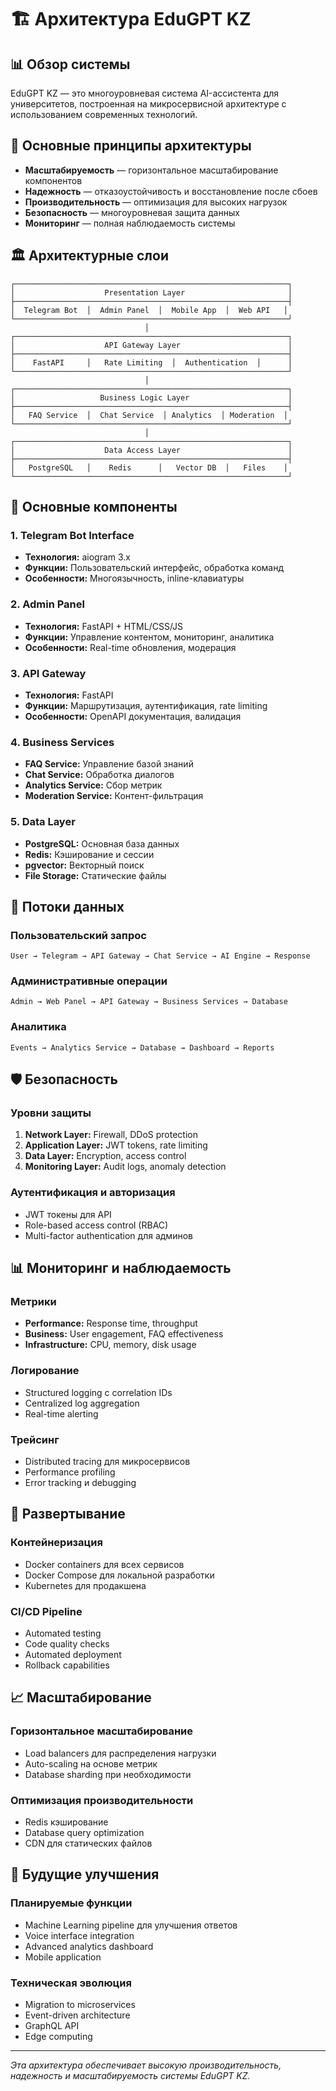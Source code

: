 # 🏗️ Архитектура EduGPT KZ

## 📊 Обзор системы

EduGPT KZ — это многоуровневая система AI-ассистента для университетов, построенная на микросервисной архитектуре с использованием современных технологий.

## 🎯 Основные принципы архитектуры

- **Масштабируемость** — горизонтальное масштабирование компонентов
- **Надежность** — отказоустойчивость и восстановление после сбоев
- **Производительность** — оптимизация для высоких нагрузок
- **Безопасность** — многоуровневая защита данных
- **Мониторинг** — полная наблюдаемость системы

## 🏛️ Архитектурные слои

```
┌─────────────────────────────────────────────────────────────┐
│                    Presentation Layer                       │
├─────────────────────────────────────────────────────────────┤
│  Telegram Bot  │  Admin Panel  │  Mobile App  │  Web API   │
└─────────────────────────────────────────────────────────────┘
                              │
┌─────────────────────────────────────────────────────────────┐
│                    API Gateway Layer                        │
├─────────────────────────────────────────────────────────────┤
│    FastAPI     │   Rate Limiting  │  Authentication  │      │
└─────────────────────────────────────────────────────────────┘
                              │
┌─────────────────────────────────────────────────────────────┐
│                   Business Logic Layer                      │
├─────────────────────────────────────────────────────────────┤
│   FAQ Service  │  Chat Service  │ Analytics  │ Moderation  │
└─────────────────────────────────────────────────────────────┘
                              │
┌─────────────────────────────────────────────────────────────┐
│                    Data Access Layer                        │
├─────────────────────────────────────────────────────────────┤
│   PostgreSQL   │    Redis      │   Vector DB  │   Files    │
└─────────────────────────────────────────────────────────────┘
```

## 🔧 Основные компоненты

### 1. Telegram Bot Interface
- **Технология:** aiogram 3.x
- **Функции:** Пользовательский интерфейс, обработка команд
- **Особенности:** Многоязычность, inline-клавиатуры

### 2. Admin Panel
- **Технология:** FastAPI + HTML/CSS/JS
- **Функции:** Управление контентом, мониторинг, аналитика
- **Особенности:** Real-time обновления, модерация

### 3. API Gateway
- **Технология:** FastAPI
- **Функции:** Маршрутизация, аутентификация, rate limiting
- **Особенности:** OpenAPI документация, валидация

### 4. Business Services
- **FAQ Service:** Управление базой знаний
- **Chat Service:** Обработка диалогов
- **Analytics Service:** Сбор метрик
- **Moderation Service:** Контент-фильтрация

### 5. Data Layer
- **PostgreSQL:** Основная база данных
- **Redis:** Кэширование и сессии
- **pgvector:** Векторный поиск
- **File Storage:** Статические файлы

## 🔄 Потоки данных

### Пользовательский запрос
```
User → Telegram → API Gateway → Chat Service → AI Engine → Response
```

### Административные операции
```
Admin → Web Panel → API Gateway → Business Services → Database
```

### Аналитика
```
Events → Analytics Service → Database → Dashboard → Reports
```

## 🛡️ Безопасность

### Уровни защиты
1. **Network Layer:** Firewall, DDoS protection
2. **Application Layer:** JWT tokens, rate limiting
3. **Data Layer:** Encryption, access control
4. **Monitoring Layer:** Audit logs, anomaly detection

### Аутентификация и авторизация
- JWT токены для API
- Role-based access control (RBAC)
- Multi-factor authentication для админов

## 📊 Мониторинг и наблюдаемость

### Метрики
- **Performance:** Response time, throughput
- **Business:** User engagement, FAQ effectiveness
- **Infrastructure:** CPU, memory, disk usage

### Логирование
- Structured logging с correlation IDs
- Centralized log aggregation
- Real-time alerting

### Трейсинг
- Distributed tracing для микросервисов
- Performance profiling
- Error tracking и debugging

## 🚀 Развертывание

### Контейнеризация
- Docker containers для всех сервисов
- Docker Compose для локальной разработки
- Kubernetes для продакшена

### CI/CD Pipeline
- Automated testing
- Code quality checks
- Automated deployment
- Rollback capabilities

## 📈 Масштабирование

### Горизонтальное масштабирование
- Load balancers для распределения нагрузки
- Auto-scaling на основе метрик
- Database sharding при необходимости

### Оптимизация производительности
- Redis кэширование
- Database query optimization
- CDN для статических файлов

## 🔮 Будущие улучшения

### Планируемые функции
- Machine Learning pipeline для улучшения ответов
- Voice interface integration
- Advanced analytics dashboard
- Mobile application

### Техническая эволюция
- Migration to microservices
- Event-driven architecture
- GraphQL API
- Edge computing

---

*Эта архитектура обеспечивает высокую производительность, надежность и масштабируемость системы EduGPT KZ.*
